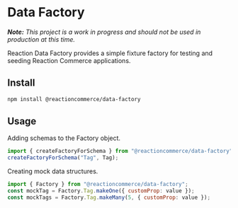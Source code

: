# Data Factory

_**Note:** This project is a work in progress and should not be used in production at this time._

Reaction Data Factory provides a simple fixture factory for testing and seeding Reaction Commerce applications.

## Install

```sh
npm install @reactioncommerce/data-factory
```


## Usage

Adding schemas to the Factory object.
``` js
import { createFactoryForSchema } from "@reactioncommerce/data-factory";
createFactoryForSchema("Tag", Tag);
```

Creating mock data structures.
``` js
import { Factory } from "@reactioncommerce/data-factory";
const mockTag = Factory.Tag.makeOne({ customProp: value });
const mockTags = Factory.Tag.makeMany(5, { customProp: value });
```
